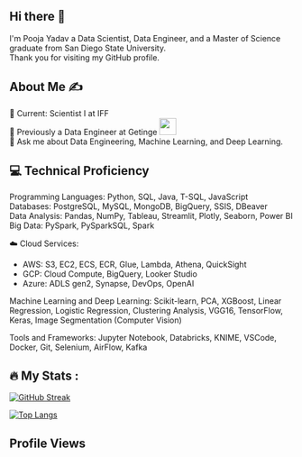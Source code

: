 ## Hi there 👋
I'm  Pooja Yadav a Data Scientist, Data Engineer, and a Master of Science graduate from San Diego State University.<br>
Thank you for visiting my GitHub profile.

## About Me ✍
:microscope: Current: Scientist I at IFF <br>
🔭 Previously a Data Engineer at Getinge <img src="https://media.giphy.com/media/WUlplcMpOCEmTGBtBW/giphy.gif" width="30"><br>
💬 Ask me about Data Engineering, Machine Learning, and Deep Learning.<br>


## 💻 Technical Proficiency
Programming Languages: Python, SQL, Java, T-SQL, JavaScript <br>
Databases: PostgreSQL, MySQL, MongoDB, BigQuery, SSIS, DBeaver<br>
Data Analysis: Pandas, NumPy, Tableau, Streamlit, Plotly, Seaborn, Power BI<br>
Big Data: PySpark, PySparkSQL, Spark<br>

☁️ Cloud Services:
 - AWS: S3, EC2, ECS, ECR, Glue, Lambda, Athena, QuickSight<br>
 - GCP: Cloud Compute, BigQuery, Looker Studio<br>
 - Azure: ADLS gen2, Synapse, DevOps, OpenAI<br>

Machine Learning and Deep Learning: Scikit-learn, PCA, XGBoost, Linear Regression, Logistic Regression, Clustering Analysis, VGG16, TensorFlow, Keras, Image Segmentation (Computer Vision)<br>

Tools and Frameworks: Jupyter Notebook, Databricks, KNIME, VSCode, Docker, Git, Selenium, AirFlow, Kafka


## :fire: My Stats :
[![GitHub Streak](http://github-readme-streak-stats.herokuapp.com?user=pooja97&theme=dark&background=000000)](https://git.io/streak-stats)

[![Top Langs](https://github-readme-stats.vercel.app/api/top-langs/?username=pooja97&layout=compact&theme=vision-friendly-dark)](https://github.com/anuraghazra/github-readme-stats) 

## Profile Views
<img src="https://komarev.com/ghpvc/?username=pooja97&style=flat-square&color=blue" alt=""/>



